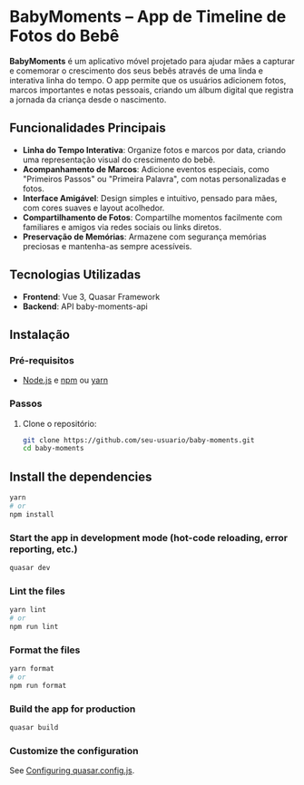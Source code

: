 # BabyMoments – App de Timeline de Fotos do Bebê

**BabyMoments** é um aplicativo móvel projetado para ajudar mães a capturar e comemorar o crescimento dos seus bebês através de uma linda e interativa linha do tempo. O app permite que os usuários adicionem fotos, marcos importantes e notas pessoais, criando um álbum digital que registra a jornada da criança desde o nascimento.

## Funcionalidades Principais

- **Linha do Tempo Interativa**: Organize fotos e marcos por data, criando uma representação visual do crescimento do bebê.
- **Acompanhamento de Marcos**: Adicione eventos especiais, como "Primeiros Passos" ou "Primeira Palavra", com notas personalizadas e fotos.
- **Interface Amigável**: Design simples e intuitivo, pensado para mães, com cores suaves e layout acolhedor.
- **Compartilhamento de Fotos**: Compartilhe momentos facilmente com familiares e amigos via redes sociais ou links diretos.
- **Preservação de Memórias**: Armazene com segurança memórias preciosas e mantenha-as sempre acessíveis.

## Tecnologias Utilizadas

- **Frontend**: Vue 3, Quasar Framework
- **Backend**: API baby-moments-api

## Instalação

### Pré-requisitos

- [Node.js](https://nodejs.org/) e [npm](https://www.npmjs.com/) ou [yarn](https://yarnpkg.com/)

### Passos

1. Clone o repositório:

   ```bash
   git clone https://github.com/seu-usuario/baby-moments.git
   cd baby-moments
   ```

## Install the dependencies

```bash
yarn
# or
npm install
```

### Start the app in development mode (hot-code reloading, error reporting, etc.)

```bash
quasar dev
```

### Lint the files

```bash
yarn lint
# or
npm run lint
```

### Format the files

```bash
yarn format
# or
npm run format
```

### Build the app for production

```bash
quasar build
```

### Customize the configuration

See [Configuring quasar.config.js](https://v2.quasar.dev/quasar-cli-vite/quasar-config-js).
